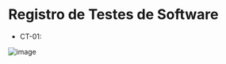 # Registro de Testes de Software

* CT-01: 

![image](https://user-images.githubusercontent.com/105240089/229382832-11b5dd31-88bd-4e9c-9270-59604348c56a.png)

